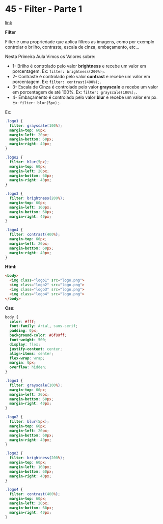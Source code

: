 # 45 - Filter - Parte 1

[link](http://cfbcursos.com.br/css3-4546-e-47-filter/)

**Filter**

Filter é uma propriedade que aplica filtros as imagens, como por exemplo controlar o brilho, contraste, escala de cinza, embaçamento,
etc...

Nesta Primeira Aula Vimos os Valores sobre: 

* 1- Brilho é controlado pelo valor **brightness** e recebe um valor em porcentagem. Ex: `filter: brightness(200%);`.
* 2- Contraste é controlado pelo valor **contrast** e recebe um valor em porcentagem. Ex: `filter: contrast(400%);`.
* 3- Escala de Cinza é controlado pelo valor **grayscale** e recebe um valor em porcentagem de até 100%. Ex: `filter: grayscale(100%);`.
* 4- Embaçamento é controlado pelo valor **blur** e recebe um valor em px. Ex: `filter: blur(5px);`.

Ex: 

```css
.logo1 {
  filter: grayscale(100%);
  margin-top: 60px;
  margin-left: 20px;
  margin-bottom: 60px;
  margin-right: 40px;
}

.logo2 {
  filter: blur(5px);
  margin-top: 60px;
  margin-left: 20px;
  margin-bottom: 60px;
  margin-right: 40px;
}

.logo3 {
  filter: brightness(200%);
  margin-top: 60px;
  margin-left: 160px;
  margin-bottom: 60px;
  margin-right: 40px;
}

.logo4 {
  filter: contrast(400%);
  margin-top: 60px;
  margin-left: 20px;
  margin-bottom: 60px;
  margin-right: 40px;
}
```

**Html:**

```html
<body>
  <img class="logo1" src="logo.png">
  <img class="logo2" src="logo.png">
  <img class="logo3" src="logo.png">
  <img class="logo4" src="logo.png">
</body>
```

**Css:**

```css
body {
  color: #fff;
  font-family: Arial, sans-serif;
  padding: 0px;
  background-color: #6f00ff;
  font-weight: 500;
  display: flex;
  justify-content: center;
  align-items: center;
  flex-wrap: wrap;
  margin: 0px;
  overflow: hidden;
}

.logo1 {
  filter: grayscale(100%);
  margin-top: 60px;
  margin-left: 20px;
  margin-bottom: 60px;
  margin-right: 40px;
}

.logo2 {
  filter: blur(5px);
  margin-top: 60px;
  margin-left: 20px;
  margin-bottom: 60px;
  margin-right: 40px;
}

.logo3 {
  filter: brightness(200%);
  margin-top: 60px;
  margin-left: 160px;
  margin-bottom: 60px;
  margin-right: 40px;
}

.logo4 {
  filter: contrast(400%);
  margin-top: 60px;
  margin-left: 20px;
  margin-bottom: 60px;
  margin-right: 40px;
}
```
